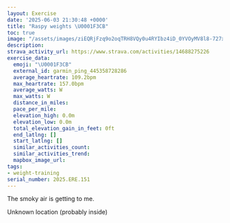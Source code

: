 ```yaml
---
layout: Exercise
date: '2025-06-03 21:30:48 +0000'
title: "Raspy weights \U0001F3CB️"
toc: true
image: "/assets/images/ziEQRjFzq9o2oqTRH8VQy0u4RYIbz4iD_0YVOyMV8l8-727x2048.jpg.jpeg"
description:
strava_activity_url: https://www.strava.com/activities/14688275226
exercise_data:
  emoji: "\U0001F3CB️"
  external_id: garmin_ping_445358728286
  average_heartrate: 109.2bpm
  max_heartrate: 157.0bpm
  average_watts: W
  max_watts: W
  distance_in_miles:
  pace_per_mile:
  elevation_high: 0.0m
  elevation_low: 0.0m
  total_elevation_gain_in_feet: 0ft
  end_latlng: []
  start_latlng: []
  similar_activities_count:
  similar_activities_trend:
  mapbox_image_url:
tags:
- weight-training
serial_number: 2025.ERE.151
---
```

The smoky air is getting to me.

Unknown location (probably inside)
